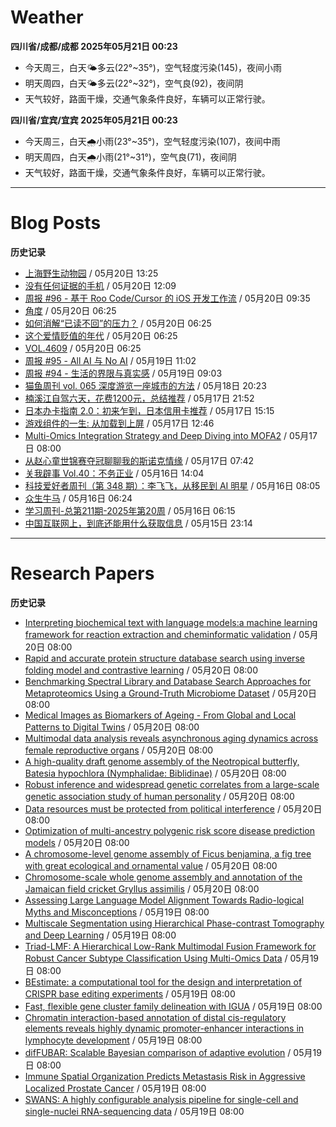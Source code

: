 # Weather
<!--qweather:start-->
**四川省/成都/成都 2025年05月21日 00:23**
- 今天周三，白天🌤️多云(22°~35°)，空气轻度污染(145)，夜间小雨
- 明天周四，白天🌤️多云(22°~32°)，空气良(92)，夜间阴
- 天气较好，路面干燥，交通气象条件良好，车辆可以正常行驶。

**四川省/宜宾/宜宾 2025年05月21日 00:23**
- 今天周三，白天🌧️小雨(23°~35°)，空气轻度污染(107)，夜间中雨
- 明天周四，白天🌧️小雨(21°~31°)，空气良(71)，夜间阴
- 天气较好，路面干燥，交通气象条件良好，车辆可以正常行驶。
<!--qweather:end-->
---
# Blog Posts
<!--rss-blogs:start-->
**历史记录**
- [上海野生动物园](https://www.skyue.com/25052013.html) / 05月20日 13:25
- [没有任何证据的手机](https://xingbianren.cn/post/305.html) / 05月20日 12:09
- [周报 #96 - 基于 Roo Code/Cursor 的 iOS 开发工作流](https://www.pseudoyu.com/posts/weekly_review_96) / 05月20日 09:35
- [角度](https://www.xiangshitan.com/post/3403.html) / 05月20日 06:25
- [如何消解“已读不回”的压力？](http://m.wufazhuce.com/question/4369) / 05月20日 06:25
- [这个爱情贬值的年代](http://m.wufazhuce.com/article/6802) / 05月20日 06:25
- [VOL.4609](http://m.wufazhuce.com/one/4760) / 05月20日 06:25
- [周报 #95 - All AI 与 No AI](https://www.pseudoyu.com/posts/weekly_review_95) / 05月19日 11:02
- [周报 #94 - 生活的界限与真实感](https://www.pseudoyu.com/posts/weekly_review_94) / 05月19日 09:03
- [猫鱼周刊 vol. 065 深度游览一座城市的方法](https://ameow.xyz/archives/weekly-065) / 05月18日 20:23
- [楠溪江自驾六天，花费1200元，总结推荐](https://blog.ops-coffee.cn/r/city-china-zhejiang-wenzhou-yongjia-nanxijiang.html) / 05月17日 21:52
- [日本办卡指南 2.0：初来乍到，日本信用卡推荐](https://song.al/creditcard2) / 05月17日 15:15
- [游戏组件的一生: 从加载到上屏](https://blog.ursb.me/posts/game-engine-renderer/) / 05月17日 12:46
- [Multi-Omics Integration Strategy and Deep Diving into MOFA2](https://divingintogeneticsandgenomics.com/post/multiomics-mofa2/) / 05月17日 08:00
- [从赵心童世锦赛夺冠聊聊我的斯诺克情缘](https://wiki.eryajf.net/pages/a49f60/) / 05月17日 07:42
- [关我辟事 Vol.40：不务正业](https://blog.douchi.space/spark-joy-digest-2025-5a/) / 05月16日 14:04
- [科技爱好者周刊（第 348 期）：李飞飞，从移民到 AI 明星](http://www.ruanyifeng.com/blog/2025/05/weekly-issue-348.html) / 05月16日 08:05
- [众生牛马](https://www.xiangshitan.com/post/3402.html) / 05月16日 06:24
- [学习周刊-总第211期-2025年第20周](https://wiki.eryajf.net/pages/a0fa42/) / 05月16日 06:15
- [中国互联网上，到底还能用什么获取信息](https://cyp0633.icu/timeline/2025/05/fsou-lawsuit/) / 05月15日 23:14
<!--rss-blogs:end-->
---
# Research Papers
<!--rss-papers:start-->
**历史记录**
- [Interpreting biochemical text with language models:a machine learning framework for reaction extraction and cheminformatic validation](https://www.biorxiv.org/content/10.1101/2025.05.15.654376v1?rss=1) / 05月20日 08:00
- [Rapid and accurate protein structure database search using inverse folding model and contrastive learning](https://www.biorxiv.org/content/10.1101/2025.05.15.654382v1?rss=1) / 05月20日 08:00
- [Benchmarking Spectral Library and Database Search Approaches for Metaproteomics Using a Ground-Truth Microbiome Dataset](https://www.biorxiv.org/content/10.1101/2025.05.15.654320v1?rss=1) / 05月20日 08:00
- [Medical Images as Biomarkers of Ageing - From Global and Local Patterns to Digital Twins](https://www.biorxiv.org/content/10.1101/2025.05.18.654705v1?rss=1) / 05月20日 08:00
- [Multimodal data analysis reveals asynchronous aging dynamics across female reproductive organs](https://www.biorxiv.org/content/10.1101/2025.05.16.654406v1?rss=1) / 05月20日 08:00
- [A high-quality draft genome assembly of the Neotropical butterfly, Batesia hypochlora (Nymphalidae: Biblidinae)](https://www.biorxiv.org/content/10.1101/2025.05.17.654659v1?rss=1) / 05月20日 08:00
- [Robust inference and widespread genetic correlates from a large-scale genetic association study of human personality](https://www.biorxiv.org/content/10.1101/2025.05.16.648988v1?rss=1) / 05月20日 08:00
- [Data resources must be protected from political interference](https://www.nature.com/articles/d41586-025-01601-2) / 05月20日 08:00
- [Optimization of multi-ancestry polygenic risk score disease prediction models](https://www.nature.com/articles/s41598-025-02903-1) / 05月20日 08:00
- [A chromosome-level genome assembly of Ficus benjamina, a fig tree with great ecological and ornamental value](https://www.nature.com/articles/s41597-025-05155-w) / 05月20日 08:00
- [Chromosome-scale whole genome assembly and annotation of the Jamaican field cricket Gryllus assimilis](https://www.nature.com/articles/s41597-025-05197-0) / 05月20日 08:00
- [Assessing Large Language Model Alignment Towards Radio-logical Myths and Misconceptions](https://www.biorxiv.org/content/10.1101/2025.05.16.652427v1?rss=1) / 05月19日 08:00
- [Multiscale Segmentation using Hierarchical Phase-contrast Tomography and Deep Learning](https://www.biorxiv.org/content/10.1101/2025.05.15.654263v1?rss=1) / 05月19日 08:00
- [Triad-LMF: A Hierarchical Low-Rank Multimodal Fusion Framework for Robust Cancer Subtype Classification Using Multi-Omics Data](https://www.biorxiv.org/content/10.1101/2025.05.15.653805v1?rss=1) / 05月19日 08:00
- [BEstimate: a computational tool for the design and interpretation of CRISPR base editing experiments](https://www.biorxiv.org/content/10.1101/2025.05.19.654892v1?rss=1) / 05月19日 08:00
- [Fast, flexible gene cluster family delineation with IGUA](https://www.biorxiv.org/content/10.1101/2025.05.15.654203v1?rss=1) / 05月19日 08:00
- [Chromatin interaction-based annotation of distal cis-regulatory elements reveals highly dynamic promoter-enhancer interactions in lymphocyte development](https://www.biorxiv.org/content/10.1101/2025.05.15.653418v1?rss=1) / 05月19日 08:00
- [difFUBAR: Scalable Bayesian comparison of adaptive evolution](https://www.biorxiv.org/content/10.1101/2025.05.19.654647v1?rss=1) / 05月19日 08:00
- [Immune Spatial Organization Predicts Metastasis Risk in Aggressive Localized Prostate Cancer](https://www.biorxiv.org/content/10.1101/2025.05.15.654324v1?rss=1) / 05月19日 08:00
- [SWANS: A highly configurable analysis pipeline for single-cell and single-nuclei RNA-sequencing data](https://www.biorxiv.org/content/10.1101/2025.05.14.654073v1?rss=1) / 05月19日 08:00
<!--rss-papers:end-->
